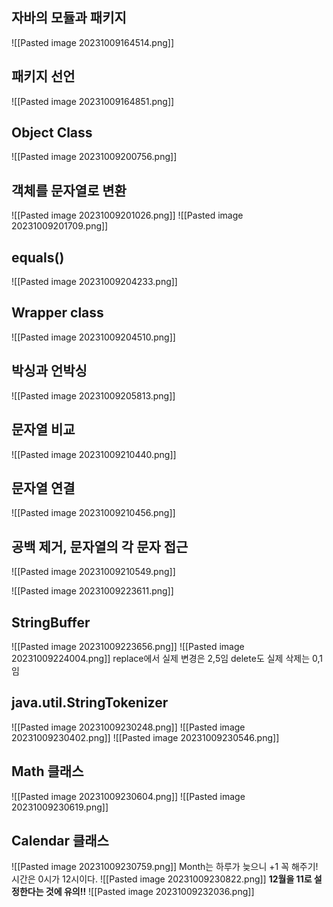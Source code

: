 ## 자바의 모듈과 패키지
![[Pasted image 20231009164514.png]]
## 패키지 선언
![[Pasted image 20231009164851.png]]

## Object Class
![[Pasted image 20231009200756.png]]
## 객체를 문자열로 변환
![[Pasted image 20231009201026.png]]
![[Pasted image 20231009201709.png]]
## equals()
![[Pasted image 20231009204233.png]]
## Wrapper class
![[Pasted image 20231009204510.png]]

## 박싱과 언박싱
![[Pasted image 20231009205813.png]]
## 문자열 비교
![[Pasted image 20231009210440.png]]

## 문자열 연결
![[Pasted image 20231009210456.png]]
## 공백 제거, 문자열의 각 문자 접근
![[Pasted image 20231009210549.png]]

![[Pasted image 20231009223611.png]]

## StringBuffer
![[Pasted image 20231009223656.png]]
![[Pasted image 20231009224004.png]]
replace에서 실제 변경은 2,5임
delete도 실제 삭제는 0,1임
## java.util.StringTokenizer
![[Pasted image 20231009230248.png]]
![[Pasted image 20231009230402.png]]
![[Pasted image 20231009230546.png]]

## Math 클래스
![[Pasted image 20231009230604.png]]
![[Pasted image 20231009230619.png]]

## Calendar 클래스
![[Pasted image 20231009230759.png]]
Month는 하루가 늦으니 +1 꼭 해주기!
시간은 0시가 12시이다.
![[Pasted image 20231009230822.png]]
**12월을 11로 설정한다는 것에 유의!!**
![[Pasted image 20231009232036.png]]


